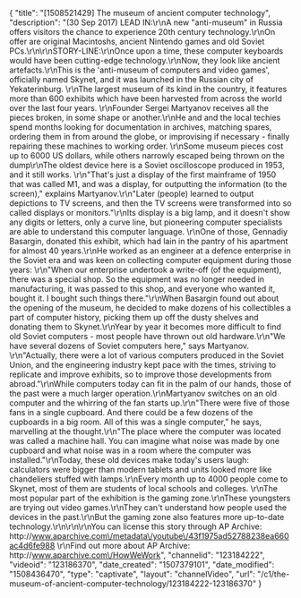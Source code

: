{
    "title": "[1508521429] The museum of ancient computer technology",
    "description": "(30 Sep 2017) LEAD IN:\r\nA new \"anti-museum\" in Russia offers visitors the chance to experience 20th century technology.\r\nOn offer are original Macintoshs, ancient Nintendo games and old Soviet PCs.\r\n\r\nSTORY-LINE:\r\nOnce upon a time, these computer keyboards would have been cutting-edge technology.\r\nNow, they look like ancient artefacts.\r\nThis is the 'anti-museum of computers and video games', officially named Skynet, and it was launched in the Russian city of Yekaterinburg. \r\nThe largest museum of its kind in the country, it features more than 600 exhibits which have been harvested from across the world over the last four years. \r\nFounder Sergei Martyanov receives all the pieces broken, in some shape or another.\r\nHe and and the local techies spend months looking for documentation in archives, matching spares, ordering them in from around the globe, or improvising if necessary - finally repairing these machines to working order. \r\nSome museum pieces cost up to 6000 US dollars, while others narrowly escaped being thrown on the dump\r\nThe oldest device here is a Soviet oscilloscope produced in 1953, and it still works. \r\n\"That's just a display of the first mainframe of 1950 that was called M1, and was a display, for outputting the information (to the screen),\" explains Martyanov.\r\n\"Later (people) learned to output depictions to TV screens, and then the TV screens were transformed into so called displays or monitors.\"\r\nIts display is a big lamp, and it doesn't show any digits or letters, only a curve line, but pioneering computer specialists are able to understand this computer language. \r\nOne of those, Gennadiy Basargin, donated this exhibit, which had lain in the pantry of his apartment for almost 40 years.\r\nHe worked as an engineer at a defence enterprise in the Soviet era and was keen on collecting computer equipment during those years: \r\n\"When our enterprise undertook a write-off (of the equipment), there was a special shop. So the equipment was no longer needed in manufacturing, it was passed to this shop, and everyone who wanted it, bought it. I bought such things there.\"\r\nWhen Basargin found out about the opening of the museum, he decided to make dozens of his collectibles a part of computer history, picking them up off the dusty shelves and donating them to Skynet.\r\nYear by year it becomes more difficult to find old Soviet computers - most people have thrown out old hardware.\r\n\"We have several dozens of Soviet computers here,\" says Martyanov. \r\n\"Actually, there were a lot of various computers produced in the Soviet Union, and the engineering industry kept pace with the times, striving to replicate and improve exhibits, so to improve those developments from abroad.\"\r\nWhile computers today can fit in the palm of our hands, those of the past were a much larger operation.\r\nMartyanov switches on an old computer and the whirring of the fan starts up.\r\n\"There were five of those fans in a single cupboard. And there could be a few dozens of the cupboards in a big room. All of this was a single computer,\" he says, marvelling at the thought.\r\n\"The place where the computer was located was called a machine hall. You can imagine what noise was made by one cupboard and what noise was in a room where the computer was installed.\"\r\nToday, these old devices make today's users laugh: calculators were bigger than modern tablets and units looked more like chandeliers stuffed with lamps.\r\nEvery month up to 4000 people come to Skynet, most of them are students of local schools and colleges. \r\nThe most popular part of the exhibition is the gaming zone.\r\nThese youngsters are trying out video games.\r\nThey can't understand how people used the devices in the past.\r\nBut the gaming zone also features more up-to-date technology.\r\n\r\n\r\nYou can license this story through AP Archive: http:\/\/www.aparchive.com\/metadata\/youtube\/43f1975ad52788238ea660ac4d6fe988 \r\nFind out more about AP Archive: http:\/\/www.aparchive.com\/HowWeWork",
    "channelid": "123184222",
    "videoid": "123186370",
    "date_created": "1507379101",
    "date_modified": "1508436470",
    "type": "captivate",
    "layout": "channelVideo",
    "url": "\/c1\/the-museum-of-ancient-computer-technology\/123184222-123186370"
}